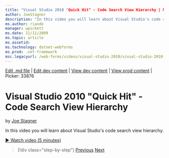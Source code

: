 ```yaml
---
title: "Visual Studio 2010 "Quick Hit" - Code Search View Hierarchy | Microsoft Docs"
author: JoeStagner
description: "In this video you will learn about Visual Studio's code search view hierarchy."
ms.author: riande
manager: wpickett
ms.date: 11/11/2009
ms.topic: article
ms.assetid: 
ms.technology: dotnet-webforms
ms.prod: .net-framework
msc.legacyurl: /web-forms/videos/visual-studio-2010/visual-studio-2010-quick-hit-code-search-view-hierarchy
---
```

[Edit .md file](C:\Projects\msc\dev\Msc.Www\Web.ASP\App_Data\github\web-forms\videos\visual-studio-2010\visual-studio-2010-quick-hit-code-search-view-hierarchy.md) | [Edit dev content](http://www.aspdev.net/umbraco#/content/content/edit/26929) | [View dev content](http://docs.aspdev.net/tutorials/web-forms/videos/visual-studio-2010/visual-studio-2010-quick-hit-code-search-view-hierarchy.html) | [View prod content](http://www.asp.net/web-forms/videos/visual-studio-2010/visual-studio-2010-quick-hit-code-search-view-hierarchy) | Picker: 33876

Visual Studio 2010 "Quick Hit" - Code Search View Hierarchy
====================
by [Joe Stagner](https://github.com/JoeStagner)

In this video you will learn about Visual Studio's code search view hierarchy.

[&#9654; Watch video (5 minutes)](https://channel9.msdn.com/Blogs/ASP-NET-Site-Videos/visual-studio-2010-quick-hit-code-search-view-hierarchy)

>[!div class="step-by-step"] [Previous](visual-studio-2010-quick-hit-code-optimized-profile.md) [Next](visual-studio-2010-quick-hit-intellisense-smart-lists.md)